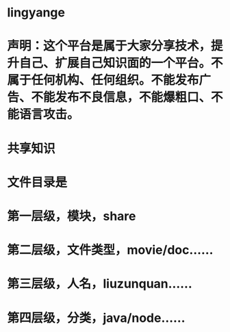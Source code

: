 # lingyange

# 声明：这个平台是属于大家分享技术，提升自己、扩展自己知识面的一个平台。不属于任何机构、任何组织。不能发布广告、不能发布不良信息，不能爆粗口、不能语言攻击。

# 共享知识 

# 文件目录是 
# 第一层级，模块，share 
# 第二层级，文件类型，movie/doc…… 
# 第三层级，人名，liuzunquan…… 
# 第四层级，分类，java/node……
